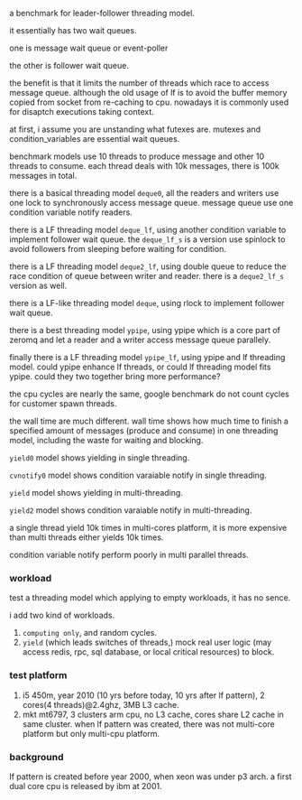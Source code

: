 a benchmark for leader-follower threading model.

it essentially has two wait queues.

one is message wait queue or event-poller

the other is follower wait queue.

the benefit is that it limits the number of threads which race to access message queue. although the old usage of lf is to avoid the buffer memory copied from socket from re-caching to cpu. nowadays it is commonly used for disaptch executions taking context.

at first, i assume you are unstanding what futexes are. mutexes and condition_variables are essential wait queues.

benchmark models use 10 threads to produce message and other 10 threads to consume. each thread deals with 10k messages, there is 100k messages in total.

there is a basical threading model `deque0`, all the readers and writers use one lock to synchronously access message queue. message queue use one condition variable notify readers.

there is a LF threading model `deque_lf`, using another condition variable to implement follower wait queue. the `deque_lf_s` is a version use spinlock to avoid followers from sleeping before waiting for
condition.

there is a LF threading model `deque2_lf`, using double queue to reduce the race condition of queue between writer and reader. there is a `deque2_lf_s` version as well.

there is a LF-like threading model `deque`, using rlock to implement follower wait queue.

there is a best threading model `ypipe`, using ypipe which is a core part of zeromq and let a reader and a writer access message queue parallely.

finally there is a LF threading model `ypipe_lf`, using ypipe and lf threading model. could ypipe enhance lf threads, or could lf threading model fits ypipe. could they two together bring more performance? 

the cpu cycles are nearly the same, google benchmark do not count cycles for customer spawn threads.

the wall time are much different. wall time shows how much time to finish a specified amount of messages (produce and consume) in one threading model, including the waste for waiting and blocking.

`yield0` model shows yielding in single threading.

`cvnotify0` model shows condition varaiable notify in single threading.

`yield` model shows yielding in multi-threading.

`yield2` model shows condition varaiable notify in multi-threading.

a single thread yield 10k times in multi-cores platform, it is more expensive than multi threads either yields 10k times. 

condition variable notify perform poorly in multi parallel threads.

### workload
test a threading model which applying to empty workloads, it has no sence. 

i add two kind of workloads.
1. `computing only`, and random cycles.
2. `yield` (which leads switches of threads,) mock real user logic (may access redis, rpc, sql database, or local critical resources) to block.

### test platform
1. i5 450m, year 2010 (10 yrs before today, 10 yrs after lf pattern), 2 cores(4 threads)@2.4ghz, 3MB L3 cache.
2. mkt mt6797, 3 clusters arm cpu, no L3 cache, cores share L2 cache in same cluster.
when lf pattern was created, there was not multi-core platform but only multi-cpu platform.

### background
lf pattern is created before year 2000, when xeon was under p3 arch. a first dual core cpu is released by ibm at 2001. 

